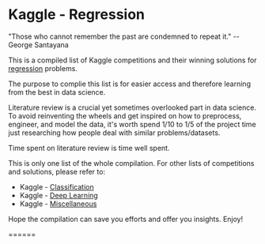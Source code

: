 # Kaggle - Regression

"Those who cannot remember the past are condemned to repeat it." -- George Santayana

This is a compiled list of Kaggle competitions and their winning solutions for [regression](https://en.wikipedia.org/wiki/Regression_analysis) problems. 

The purpose to complie this list is for easier access and therefore learning from the best in data science.

Literature review is a crucial yet sometimes overlooked part in data science. To avoid reinventing the wheels and get inspired on how to preprocess, engineer, and model the data, it's worth spend 1/10 to 1/5 of the project time just researching how people deal with similar problems/datasets.

Time spent on literature review is time well spent.

This is only one list of the whole compilation. For other lists of competitions and solutions, please refer to:

* Kaggle - [Classification](https://github.com/ShuaiW/kaggle-classification/)
* Kaggle - [Deep Learning](https://github.com/ShuaiW/kaggle-deeplearning)
* Kaggle - [Miscellaneous](https://github.com/ShuaiW/kaggle-miscellaneous)

Hope the compilation can save you efforts and offer you insights. Enjoy!

======



